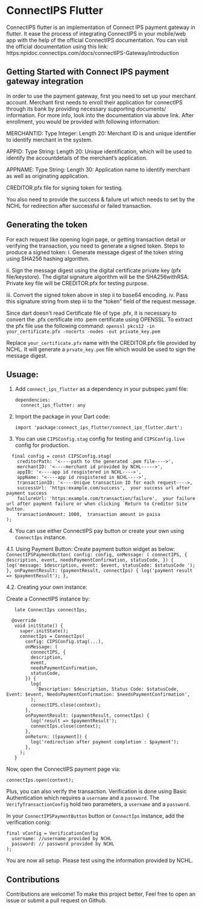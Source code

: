 # ConnectIPS Flutter

ConnectIPS flutter is an implementation of Connect IPS payment gateway in flutter. It ease the process of integrating ConnectIPS in your mobile/web app with the help of the official ConnectIPS documentation. You can visit the official documentation using this link:
https:npidoc.connectips.com/docs/connectIPS-Gateway/introduction

## Getting Started with Connect IPS payment gateway integration

In order to use the payment gateway, first you need to set up your merchant account. Merchant first needs to enroll their application for connectIPS through its bank by providing necessary supporting documents/ information. For more info, look into the documentation via above link.
After enrollment, you would be provided with following information:

MERCHANTID: Type Integer: Length 20: Merchant ID is and unique identifier to identify merchant in the system. 

APPID: Type String: Length 20: Unique identification, which will be used to identify the accountdetails of the merchant’s application.

APPNAME: Type String: Length 30: Application name to identify merchant as well as originating application.

CREDITOR.pfx file for signing token for testing.

You also need to provide the success & failure url which needs to set by the NCHL for redirection after successful or failed transaction.

## Generating the token

For each request like opening login page, or getting transaction detail or verifying the transaction, you need to generate a signed token. Steps to produce a signed token:
i. Generate message digest of the token string using SHA256 hashing algorithm.

ii. Sign the message digest using the digital certificate private key (pfx file/keystore). The digital signature algorithm will be the SHA256withRSA. Private key file will be CREDITOR.pfx for testing purpose.

iii. Convert the signed token above in step ii to base64 encoding. iv. Pass this signature string from step iii to the “token” field of the request message.

Since dart doesn't read Certificate file of type .pfx, it is necessary to convert the .pfx certificate into .pem certificate using OPENSSL. To extract the pfx file use the following command:
 ```openssl pkcs12 -in your_certificate.pfx -nocerts -nodes -out private_key.pem```

 Replace `your_certificate.pfx` name with the CREDITOR.pfx file provided by NCHL. It will generate a `prvate_key.pem` file which would be used to sign the message digest.

## Usuage:

1. Add `connect_ips_flutter` as a dependency in your pubspec.yaml file:
   ```
   dependencies:
     connect_ips_flutter: any
   ```

2. Import the package in your Dart code:
   ```
   import 'package:connect_ips_flutter/connect_ips_flutter.dart';
   ```

3. You can use `CIPSConfig.stag` config for testing and `CIPSConfig.live` config for production.

  ```
    final config = const CIPSConfig.stag(
      creditorPath: '<----path to the generated .pem file---->',
      merchantID: '<----merchant id provided by NCHL----->',
      appID: '<----app id resgistered in NCHL---->',
      appName: '<----app id resgistered in NCHL---->',
      transactionID: '<----Unique transaction ID for each request---->,
      successUrl: 'https:example.com/success',  your success url after payment success
      failureUrl: 'https:example.com/transaction/failure',  your failure url after payment failure or when clicking `Return to Creditor Site` button.
      transactionAmount: 1000,  transaction amount in paisa
  );
  ```

4. You can use either ConnectIPS pay button or create your own using `ConnectIps` instance.

4.1. Using Payment Button:
     Create payment button widget as below:
      ```
      ConnectIPSPaymentButton(
          config: config,
          onMessage: (
            connectIPS, {
            description,
            event,
            needsPaymentConfirmation,
            statusCode,
          }) {
            log('message: $description, event: $event, statusCode: $statusCode ');
          },
          onPaymentResult: (paymentResult, connectIps) {
            log('payment result => $paymentResult');
          },
        ```

4.2. Creating your own instance:

Create a ConnectIPS instance by:

```
   late ConnectIps connectIps;

  @override
   void initState() {
     super.initState();
     connectIps = ConnectIps(
       config: CIPSConfig.stag(...),
       onMessage: (
         connectIPS, {
         description,
         event,
         needsPaymentConfirmation,
         statusCode,
       }) {
         log(
           'Description: $description, Status Code: $statusCode, Event: $event, NeedsPaymentConfirmation: $needsPaymentConfirmation',
         );
         connectIPS.close(context);
       },
       onPaymentResult: (paymentResult, connectIps) {
         log('result => $paymentResult');
         connectIps.close(context);
       },
       onReturn: ([payment]) {
         log('redirection after payment completion : $payment');
       },
     );
   }

```

Now, open the ConnectIPS payment page via:
```
connectIps.open(context);
```

Plus, you can also verify the transaction. Verification is done using Basic Authentication which requires a `username` and a `password`. The `VerifyTransactionConfig` hold two parameters, a `username` and a `password`.

In your `ConnectIPSPaymentButton` button or `ConnectIps` instance, add the verification conig:
```
final vConfig = VerificationConfig
  username: //username provided by NCHL
  password: // password provided by NCHL
);
```

You are now all setup. Please test using the information provided by NCHL.

## Contributions
Contributions are welcome! To make this project better, Feel free to open an issue or submit a pull request on Github.

